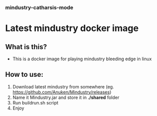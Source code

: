 ### mindustry-catharsis-mode
# Latest mindustry docker image

## What is this?
* This is a docker image for playing mindustry bleeding edge in linux

## How to use: 
1. Download latest mindustry from somewhere (eg. https://github.com/Anuken/Mindustry/releases)
2. Name it Mindustry.jar and store it in <b>./shared</b> folder
3. Run buildrun.sh script
4. Enjoy
